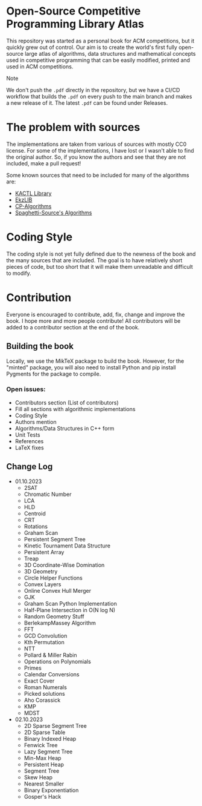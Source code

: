 # Open-Source Competitive Programming Library Atlas

This repository was started as a personal book for ACM competitions, but it quickly grew out of control.
Our aim is to create the world's first fully open-source large atlas of
algorithms, data structures and mathematical concepts used in competitive programming
that can be easily modified, printed and used in ACM competitions.

> [!NOTE]
> We don't push the `.pdf` directly in the repository, but we have a CI/CD workflow that builds
> the `.pdf` on every push to the main branch and makes a new release of it.
> The latest `.pdf` can be found under Releases.

# The problem with sources

The implementations are taken from various of sources with mostly CC0 license.
For some of the implementations, I have lost or I wasn't able to find the original author.
So, if you know the authors and see that they are not included, make a pull request!

Some known sources that need to be included for many of the algorithms are:
 - [KACTL Library](https://github.com/kth-competitive-programming/kactl)
 - [EkzLIB](https://ekzlib.netlify.app/home)
 - [CP-Algorithms](https://cp-algorithms.com/)
 - [Spaghetti-Source's Algorithms](https://github.com/spaghetti-source/algorithm)

# Coding Style

The coding style is not yet fully defined due to the newness of the book and the many sources that are included.
The goal is to have relatively short pieces of code, but too short that it will make them unreadable and difficult to modify.

# Contribution

Everyone is encouraged to contribute, add, fix, change and improve the book. I hope more and more people contribute!
All contributors will be added to a contributor section at the end of the book.

## Building the book

Locally, we use the MikTeX package to build the book. However, for the "minted" package, you will also need to install Python and pip install Pygments for the package to compile.

### Open issues:

 - Contributors section (List of contributors)
 - Fill all sections with algorithmic implementations
 - Coding Style
 - Authors mention
 - Algorithms/Data Structures in C++ form
 - Unit Tests
 - References
 - LaTeX fixes

## Change Log

 - 01.10.2023
    - 2SAT
    - Chromatic Number
    - LCA
    - HLD
    - Centroid
    - CRT
    - Rotations
    - Graham Scan
    - Persistent Segment Tree
    - Kinetic Tournament Data Structure
    - Persistent Array
    - Treap
    - 3D Coordinate-Wise Domination
    - 3D Geometry
    - Circle Helper Functions
    - Convex Layers
    - Online Convex Hull Merger
    - GJK
    - Graham Scan Python Implementation
    - Half-Plane Intersection in O(N log N)
    - Random Geometry Stuff
    - BerlekampMassey Algorithm
    - FFT
    - GCD Convolution
    - Kth Permutation
    - NTT
    - Pollard & Miller Rabin
    - Operations on Polynomials
    - Primes
    - Calendar Conversions
    - Exact Cover
    - Roman Numerals
    - Picked solutions
    - Aho Corassick
    - KMP
    - MDST
 - 02.10.2023
    - 2D Sparse Segment Tree
    - 2D Sparse Table
    - Binary Indexed Heap
    - Fenwick Tree
    - Lazy Segment Tree
    - Min-Max Heap
    - Persistent Heap
    - Segment Tree
    - Skew Heap
    - Nearest Smaller
    - Binary Exponentiation
    - Gosper's Hack
